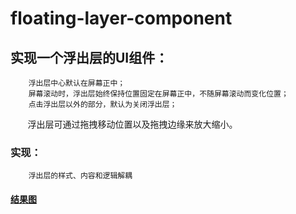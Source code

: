 # floating-layer-component

## 实现一个浮出层的UI组件：

        浮出层中心默认在屏幕正中；
        屏幕滚动时，浮出层始终保持位置固定在屏幕正中，不随屏幕滚动而变化位置；
        点击浮出层以外的部分，默认为关闭浮出层；
        浮出层可通过拖拽移动位置以及拖拽边缘来放大缩小。
        
### 实现：

        浮出层的样式、内容和逻辑解耦

#### [结果图](https://lulujianglab.github.io/floating-layer-component/)
